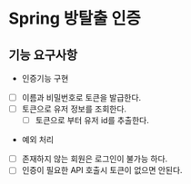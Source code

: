 # Spring 방탈출 인증

## 기능 요구사항
- 인증기능 구현
- [ ] 이름과 비밀번호로 토큰을 발급한다.
- [ ] 토큰으로 유저 정보를 조회한다.
  - [ ] 토큰으로 부터 유저 id를 추출한다.
- 예외 처리
- [ ] 존재하지 않는 회원은 로그인이 불가능 하다.
- [ ] 인증이 필요한 API 호출시 토큰이 없으면 안된다.